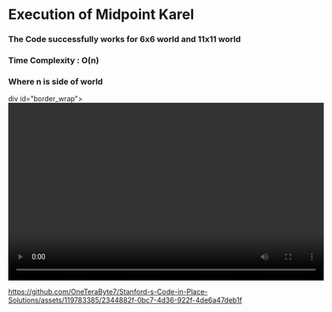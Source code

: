 <h1>Execution of Midpoint Karel </h1>
<h3> The Code successfully works for 6x6 world and 11x11 world </h3>
<h3>Time Complexity : O(n)</h3>
<h3>Where n is side of world</h3>

div id="border_wrap">
  <video width="640" height="360"></video>
</div>

<style>
  border_wrap {
    width:640px; /* Same width than the video tag */
    height:360px; /* Same height than the video tag */
    padding:2px; /* If you want a 1px border add a padding of 2px, 2px border / 4px padding, etc */
    background-color:red; /* Change the color you want for the border here */
  }
</style>

https://github.com/OneTeraByte7/Stanford-s-Code-in-Place-Solutions/assets/119783385/2344882f-0bc7-4d36-922f-4de6a47deb1f

